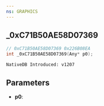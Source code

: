 ```yaml
---
ns: GRAPHICS
---
```

## _0xC71B50AE58D07369

```c
// 0xC71B50AE58D07369 0x226B08EA
int _0xC71B50AE58D07369(Any* p0);
```

```
NativeDB Introduced: v1207
```

## Parameters
* **p0**:
